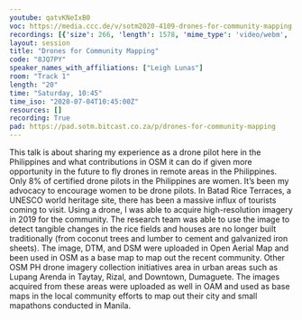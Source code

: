 ```yaml
---
youtube: qatvKNeIxB0
voc: https://media.ccc.de/v/sotm2020-4109-drones-for-community-mapping
recordings: [{'size': 266, 'length': 1578, 'mime_type': 'video/webm', 'language': 'eng', 'filename': 'sotm2020-4109-eng-Drones_for_Community_Mapping_webm-hd.webm', 'state': 'new', 'folder': 'webm-hd', 'high_quality': True, 'width': 1920, 'height': 1080, 'updated_at': '2020-07-11T00:38:08.773+02:00', 'recording_url': 'https://cdn.media.ccc.de/events/sotm/2020/webm-hd/sotm2020-4109-eng-Drones_for_Community_Mapping_webm-hd.webm', 'url': 'https://media.ccc.de/public/recordings/47396', 'event_url': 'https://media.ccc.de/public/events/b5f9ed4e-6933-5d15-8f7a-58229987da4c', 'conference_url': 'https://media.ccc.de/public/conferences/sotm2020'}, {'size': 92, 'length': 1578, 'mime_type': 'video/webm', 'language': 'eng', 'filename': 'sotm2020-4109-eng-Drones_for_Community_Mapping_webm-sd.webm', 'state': 'new', 'folder': 'webm-sd', 'high_quality': False, 'width': 720, 'height': 576, 'updated_at': '2020-07-11T00:22:42.869+02:00', 'recording_url': 'https://cdn.media.ccc.de/events/sotm/2020/webm-sd/sotm2020-4109-eng-Drones_for_Community_Mapping_webm-sd.webm', 'url': 'https://media.ccc.de/public/recordings/47393', 'event_url': 'https://media.ccc.de/public/events/b5f9ed4e-6933-5d15-8f7a-58229987da4c', 'conference_url': 'https://media.ccc.de/public/conferences/sotm2020'}, {'size': 24, 'length': 1578, 'mime_type': 'audio/mpeg', 'language': 'eng', 'filename': 'sotm2020-4109-eng-Drones_for_Community_Mapping_mp3.mp3', 'state': 'new', 'folder': 'mp3', 'high_quality': False, 'width': 0, 'height': 0, 'updated_at': '2020-07-11T00:17:52.917+02:00', 'recording_url': 'https://cdn.media.ccc.de/events/sotm/2020/mp3/sotm2020-4109-eng-Drones_for_Community_Mapping_mp3.mp3', 'url': 'https://media.ccc.de/public/recordings/47392', 'event_url': 'https://media.ccc.de/public/events/b5f9ed4e-6933-5d15-8f7a-58229987da4c', 'conference_url': 'https://media.ccc.de/public/conferences/sotm2020'}, {'size': 65, 'length': 1578, 'mime_type': 'video/mp4', 'language': 'eng', 'filename': 'sotm2020-4109-eng-Drones_for_Community_Mapping_sd.mp4', 'state': 'new', 'folder': 'h264-sd', 'high_quality': False, 'width': 720, 'height': 576, 'updated_at': '2020-07-11T00:17:28.294+02:00', 'recording_url': 'https://cdn.media.ccc.de/events/sotm/2020/h264-sd/sotm2020-4109-eng-Drones_for_Community_Mapping_sd.mp4', 'url': 'https://media.ccc.de/public/recordings/47391', 'event_url': 'https://media.ccc.de/public/events/b5f9ed4e-6933-5d15-8f7a-58229987da4c', 'conference_url': 'https://media.ccc.de/public/conferences/sotm2020'}, {'size': 207, 'length': 1578, 'mime_type': 'video/mp4', 'language': 'eng', 'filename': 'sotm2020-4109-eng-Drones_for_Community_Mapping_hd.mp4', 'state': 'new', 'folder': 'h264-hd', 'high_quality': True, 'width': 1920, 'height': 1080, 'updated_at': '2020-07-11T00:12:21.339+02:00', 'recording_url': 'https://cdn.media.ccc.de/events/sotm/2020/h264-hd/sotm2020-4109-eng-Drones_for_Community_Mapping_hd.mp4', 'url': 'https://media.ccc.de/public/recordings/47389', 'event_url': 'https://media.ccc.de/public/events/b5f9ed4e-6933-5d15-8f7a-58229987da4c', 'conference_url': 'https://media.ccc.de/public/conferences/sotm2020'}]
layout: session
title: "Drones for Community Mapping"
code: "8JQ7PY"
speaker_names_with_affiliations: ["Leigh Lunas"]
room: "Track 1"
length: "20"
time: "Saturday, 10:45"
time_iso: "2020-07-04T10:45:00Z"
resources: []
recording: True
pad: https://pad.sotm.bitcast.co.za/p/drones-for-community-mapping
---
```

This talk is about sharing my experience as a drone pilot here in the Philippines and what contributions in OSM it can do if given more opportunity in the future to fly drones in remote areas in the Philippines. Only 8% of certified drone pilots in the Philippines are women. It’s been my advocacy to encourage women to be drone pilots. In Batad Rice Terraces, a UNESCO world heritage site, there has been a massive influx of tourists coming to visit. Using a drone, I was able to acquire high-resolution imagery in 2019 for the community. The research team was able to use the image to detect tangible changes in the rice fields and houses are no longer built traditionally (from coconut trees and lumber to cement and galvanized iron sheets). The image, DTM, and DSM were uploaded in Open Aerial Map and been used in OSM as a base map to map out the recent community. Other OSM PH drone imagery collection initiatives area in urban areas such as Lupang Arenda in Taytay, Rizal, and Downtown, Dumaguete. The images acquired from these areas were uploaded as well in OAM and used as base maps in the local community efforts to map out their city and small mapathons conducted in Manila.
